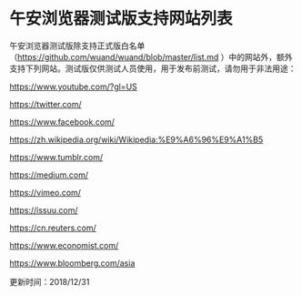 # 午安浏览器测试版支持网站列表

午安浏览器测试版除支持正式版白名单（https://github.com/wuand/wuand/blob/master/list.md ）中的网站外，额外支持下列网站。测试版仅供测试人员使用，用于发布前测试，请勿用于非法用途：

https://www.youtube.com/?gl=US

https://twitter.com/

https://www.facebook.com/

https://zh.wikipedia.org/wiki/Wikipedia:%E9%A6%96%E9%A1%B5

https://www.tumblr.com/

https://medium.com/

https://vimeo.com/

https://issuu.com/

https://cn.reuters.com/

https://www.economist.com/

https://www.bloomberg.com/asia


更新时间：2018/12/31
